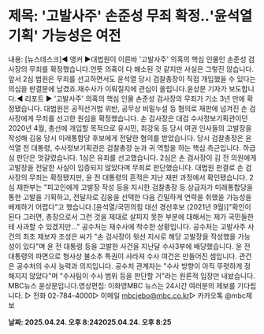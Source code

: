 # **제목: '고발사주' 손준성 무죄 확정‥'윤석열 기획' 가능성은 여전**

  내용: [뉴스데스크]◀ 앵커 ▶대법원이 이른바 '고발사주' 의혹의 핵심 인물인 손준성 검사장의 무죄를 확정했습니다.언뜻 의혹이 다 해소된 것 같지만 사실은 그렇진 않습니다.앞서 2심 법원은 무죄를 선고하면서도 윤석열 당시 검찰총장이 직접 개입했을 수 있다는 의심을 판결문에 남겼죠.재수사가 이뤄질지에 관심이 쏠립니다.윤상문 기자가 보도합니다.◀ 리포트 ▶ '고발사주' 의혹의 핵심 인물 손준성 검사장의 무죄가 기소 3년 만에 확정됐습니다. 대법원은 공직선거법 위반, 공무상 비밀누설 등 혐의로 재판에 넘겨진 손 검사장에게 무죄를 선고한 원심을 확정했습니다. 손 검사장은 대검 수사정보기획관이던 2020년 4월, 총선에 개입할 목적으로 유시민, 최강욱 등 당시 여권 인사들의 고발장을 작성해 김웅 당시 미래통합당 후보에게 전달한 혐의를 받았습니다. 당시 검찰총장은 윤석열 전 대통령, 수사정보기획관은 검찰총장 눈과 귀 역할을 하는 핵심 측근입니다. 하급심 판단은 엇갈렸습니다. 1심은 유죄를 선고했습니다. 2심은 손 검사장이 김 전 의원에게 고발장을 전달한 사실이 입증되지 않았다며 무죄로 판단했습니다. 대법원 판결로 손 검사장의 무죄는 확정됐지만, 윤 전 대통령의 흔적은 지난 재판 과정에서 확인됐습니다. 2심 재판부는 "피고인에게 고발장 작성 등을 지시한 검찰총장 등 상급자가 미래통합당을 통한 고발을 기획하고, 전달자로 김웅을 선택한 다음 긴밀하게 연락을 취했을 가능성을 배제하기 어렵다"고 했습니다.[윤석열/국민의힘 대선 경선후보 (2021년 9월)]"확인이 된다 그러면, 총장으로서 그런 것을 제대로 살피지 못한 부분에 대해서는 제가 국민들한테 사과할 수 있겠지만…" 공수처는 재수사에 착수한 상황입니다. 공수처는 고발사주 사건의 최초 제보자 조성은 씨가 "손 검사장이 윗선 지시로 해당 고발장을 작성했을 가능성이 있다"며 윤 전 대통령 등을 고발한 사건을 지난달 수사3부에 배당했습니다. 윤 전 대통령의 파면으로 형사상 불소추 특권이 사라져 수사 여건은 만들어진 셈입니다. 관건은 공수처의 수사 능력과 의지입니다. 공수처 관계자는 "수사 방향이 아직 뚜렷하게 정해지지 않았다"며 "수사팀이 수사 범위 등을 판단할 거"라는 원론적 입장만 내놨습니다. MBC뉴스 윤상문입니다.영상편집: 이화영MBC 뉴스는 24시간 여러분의 제보를 기다립니다. ▷ 전화 02-784-4000▷ 이메일 mbcjebo@mbc.co.kr▷ 카카오톡 @mbc제보

  **날짜: 2025.04.24. 오후 8:242025.04.24. 오후 8:25**